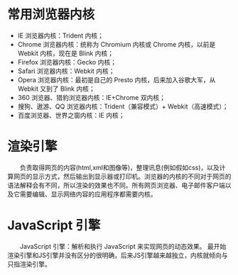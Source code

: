 # 常用浏览器内核
* IE 浏览器内核：Trident 内核；
* Chrome 浏览器内核：统称为 Chromium 内核或 Chrome 内核，以前是 Webkit 内核，现在是 Blink 内核；
* Firefox 浏览器内核：Gecko 内核；
* Safari 浏览器内核：Webkit 内核；
* Opera 浏览器内核：最初是自己的 Presto 内核，后来加入谷歌大军，从 Webkit 又到了 Blink 内核；
* 360 浏览器、猎豹浏览器内核：IE+Chrome 双内核；
* 搜狗、遨游、QQ 浏览器内核：Trident（兼容模式）+ Webkit（高速模式）；
* 百度浏览器、世界之窗内核：IE 内核；

# 渲染引擎
　　负责取得网页的内容(html,xml和图像等)，整理讯息(例如假如css)，以及计算网页的显示方式，然后输出到显示器或打印机。浏览器的内核的不同对于网页的语法解释会有不同，所以渲染的效果也不同。所有网页浏览器、电子邮件客户端以及它需要编辑、显示网络内容的应用程序都需要内核。
  
# JavaScript 引擎
　　JavaScript 引擎：解析和执行 JavaScript 来实现网页的动态效果。
最开始渲染引擎和JS引擎并没有区分的很明确，后来JS引擎越来越独立，内核就倾向与只指渲染引擎。

